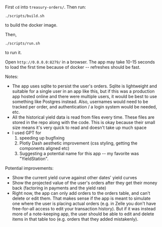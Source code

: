 First `cd` into `treasury-orders/`. Then run:

```
./scripts/build.sh
```

to build the docker image.

Then,

```
./scripts/run.sh
```

to run it.

Open `http://0.0.0.0:8279/` in a browser. The app may take 10-15 seconds to load the first time because of docker -- refreshes should be fast.

Notes:
- The app uses sqlite to persist the user's orders. Sqlite is lightweight and suitable for a single user in an app like this, but if this was a production app hosted online and there were multiple users, it would be best to use something like Postgres instead. Also, usernames would need to be tracked per order, and authentication / a login system would be needed, etc.
- All the historical yield data is read from files every time. These files are stored in the repo along with the code. This is okay because their small size means it's very quick to read and doesn't take up much space
- I used GPT for
  1. speeding up bugfixing
  2. Plotly Dash aesthetic improvement (css styling, getting the components aligned etc)
  3. Suggesting a potential name for this app -- my favorite was "YieldStation".

Potential improvements:
- Show the current yield curve against other dates' yield curves
- Show the projected value of the user's orders after they get their money back (factoring in payments and the yield rate)
- Right now, the app can only add orders to the orders table, and can't delete or edit them. That makes sense if the app is meant to simulate one where the user is placing actual orders (e.g. in Zelle you don't have free-for-all access to edit your transaction history). But if it was instead more of a note-keeping app, the user should be able to edit and delete items in that table too (e.g. orders that they added mistakenly).